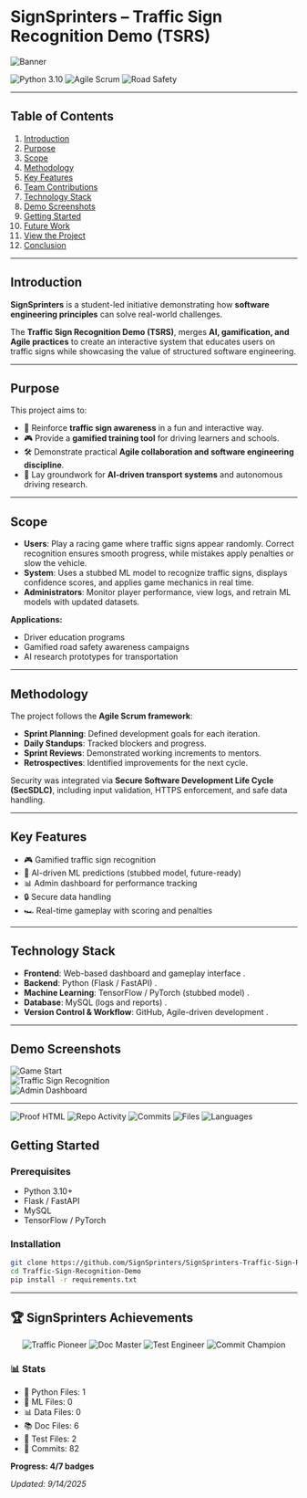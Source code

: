 # SignSprinters – Traffic Sign Recognition Demo (TSRS)

![Banner](https://media.giphy.com/media/your-gif-link-here/giphy.gif)

![Python 3.10](https://img.shields.io/badge/Python-3.10-blue) 
![Agile Scrum](https://img.shields.io/badge/Agile-Scrum-green) 
![Road Safety](https://img.shields.io/badge/Focus-Road%20Safety-red)

---

## Table of Contents
1. [Introduction](#introduction)  
2. [Purpose](#purpose)  
3. [Scope](#scope)  
4. [Methodology](#methodology)  
5. [Key Features](#key-features)  
6. [Team Contributions](#team-contributions)  
7. [Technology Stack](#technology-stack)  
8. [Demo Screenshots](#demo-screenshots)  
9. [Getting Started](#getting-started)  
10. [Future Work](#future-work)  
11. [View the Project](#view-the-project)  
12. [Conclusion](#conclusion)  

---

## Introduction
**SignSprinters** is a student-led initiative demonstrating how **software engineering principles** can solve real-world challenges.  

The **Traffic Sign Recognition Demo (TSRS)**, merges **AI, gamification, and Agile practices** to create an interactive system that educates users on traffic signs while showcasing the value of structured software engineering.

---

## Purpose
This project aims to:  
- 🚦 Reinforce **traffic sign awareness** in a fun and interactive way.  
- 🎮 Provide a **gamified training tool** for driving learners and schools.  
- 🛠️ Demonstrate practical **Agile collaboration and software engineering discipline**.  
- 🤖 Lay groundwork for **AI-driven transport systems** and autonomous driving research.  

---

## Scope
- **Users**: Play a racing game where traffic signs appear randomly. Correct recognition ensures smooth progress, while mistakes apply penalties or slow the vehicle.  
- **System**: Uses a stubbed ML model to recognize traffic signs, displays confidence scores, and applies game mechanics in real time.  
- **Administrators**: Monitor player performance, view logs, and retrain ML models with updated datasets.  

**Applications:**  
- Driver education programs  
- Gamified road safety awareness campaigns  
- AI research prototypes for transportation  

---

## Methodology
The project follows the **Agile Scrum framework**:  
- **Sprint Planning**: Defined development goals for each iteration.  
- **Daily Standups**: Tracked blockers and progress.  
- **Sprint Reviews**: Demonstrated working increments to mentors.  
- **Retrospectives**: Identified improvements for the next cycle.  

Security was integrated via **Secure Software Development Life Cycle (SecSDLC)**, including input validation, HTTPS enforcement, and safe data handling.  

---

## Key Features
- 🎮 Gamified traffic sign recognition  
- 🤖 AI-driven ML predictions (stubbed model, future-ready)  
- 📊 Admin dashboard for performance tracking  
- 🔒 Secure data handling  
- 🏎️ Real-time gameplay with scoring and penalties  

---

## Technology Stack
- **Frontend**: Web-based dashboard and gameplay interface . 
- **Backend**: Python (Flask / FastAPI)  .
- **Machine Learning**: TensorFlow / PyTorch (stubbed model)  .
- **Database**: MySQL (logs and reports)  .
- **Version Control & Workflow**: GitHub, Agile-driven development  .

---

## Demo Screenshots
![Game Start](https://via.placeholder.com/600x350.png?text=Game+Start)  
![Traffic Sign Recognition](https://via.placeholder.com/600x350.png?text=Traffic+Sign+Recognition)  
![Admin Dashboard](https://via.placeholder.com/600x350.png?text=Admin+Dashboard)  

---

![Proof HTML](https://github.com/SignSprinters/SignSprinters-Traffic-Sign-Recognition-Demo-Software-Engineering-Project/actions/workflows/proof-html.yml/badge.svg)
![Repo Activity](https://github.com/SignSprinters/SignSprinters-Traffic-Sign-Recognition-Demo-Software-Engineering-Project/actions/workflows/activity-all-files.yml/badge.svg)
![Commits](https://img.shields.io/github/commit-activity/m/SignSprinters/SignSprinters-Traffic-Sign-Recognition-Demo-Software-Engineering-Project)
![Files](https://img.shields.io/github/directory-file-count/SignSprinters/SignSprinters-Traffic-Sign-Recognition-Demo-Software-Engineering-Project)
![Languages](https://img.shields.io/github/languages/count/SignSprinters/SignSprinters-Traffic-Sign-Recognition-Demo-Software-Engineering-Project)

## Getting Started

### Prerequisites
- Python 3.10+  
- Flask / FastAPI  
- MySQL  
- TensorFlow / PyTorch  

### Installation
```bash
git clone https://github.com/SignSprinters/SignSprinters-Traffic-Sign-Recognition-Demo-Software-Engineering-Project.git
cd Traffic-Sign-Recognition-Demo
pip install -r requirements.txt
```

---

## 🏆 SignSprinters Achievements

<div align="center">

![Traffic Pioneer](https://img.shields.io/badge/Traffic%20Pioneer-First%20commit-FF6B35?style=for-the-badge)
![Doc Master](https://img.shields.io/badge/Doc%20Master-3%2B%20docs-4CAF50?style=for-the-badge)
![Test Engineer](https://img.shields.io/badge/Test%20Engineer-Test%20files-FF9800?style=for-the-badge)
![Commit Champion](https://img.shields.io/badge/Commit%20Champion-25%2B%20commits-FFD700?style=for-the-badge)

</div>

### 📊 Stats

- 🐍 Python Files: 1
- 🤖 ML Files: 0
- 📊 Data Files: 0
- 📚 Doc Files: 6
- 🧪 Test Files: 2
- 📝 Commits: 82

**Progress: 4/7 badges**

*Updated: 9/14/2025*

